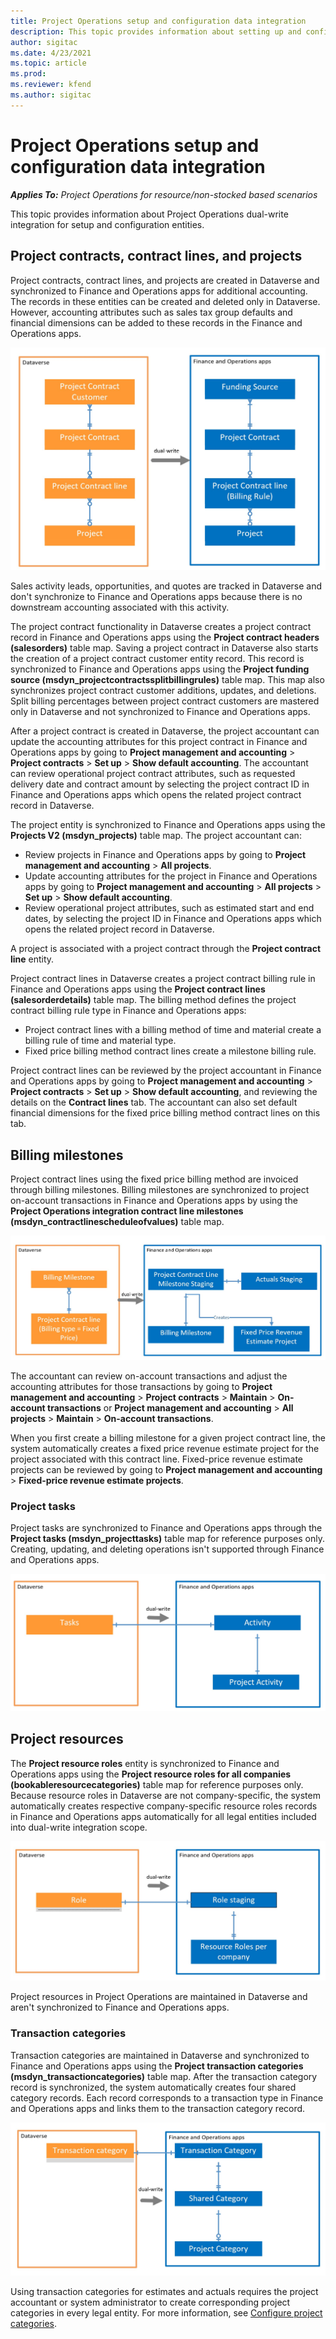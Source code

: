 ```yaml
---
title: Project Operations setup and configuration data integration
description: This topic provides information about setting up and configuring Project Operations dual-write maps. 
author: sigitac
ms.date: 4/23/2021
ms.topic: article
ms.prod:
ms.reviewer: kfend 
ms.author: sigitac
---
```


# Project Operations setup and configuration data integration

_**Applies To:** Project Operations for resource/non-stocked based scenarios_

This topic provides information about Project Operations dual-write integration for setup and configuration entities.

## Project contracts, contract lines, and projects

Project contracts, contract lines, and projects are created in Dataverse and synchronized to Finance and Operations apps for additional accounting. The records in these entities can be created and deleted only in Dataverse. However, accounting attributes such as sales tax group defaults and financial dimensions can be added to these records in the Finance and Operations apps.

  ![Project contract integration concepts](./media/1ProjectContract.jpg)

Sales activity leads, opportunities, and quotes are tracked in Dataverse and don't synchronize to Finance and Operations apps because there is no downstream accounting associated with this activity.

The project contract functionality in Dataverse creates a project contract record in Finance and Operations apps using the **Project contract headers (salesorders)** table map. Saving a project contract in Dataverse also starts the creation of a project contract customer entity record. This record is synchronized to Finance and Operations apps using the **Project funding source (msdyn\_projectcontractssplitbillingrules)** table map. This map also synchronizes project contract customer additions, updates, and deletions. Split billing percentages between project contract customers are mastered only in Dataverse and not synchronized to Finance and Operations apps.

After a project contract is created in Dataverse, the project accountant can update the accounting attributes for this project contract in Finance and Operations apps by going to **Project management and accounting** > **Project contracts** > **Set up** > **Show default accounting**. The accountant can review operational project contract attributes, such as requested delivery date and contract amount by selecting the project contract ID in Finance and Operations apps which opens the related project contract record in Dataverse.

The project entity is synchronized to Finance and Operations apps using the **Projects V2 (msdyn\_projects)** table map. The project accountant can:

  - Review projects in Finance and Operations apps by going to **Project management and accounting** > **All projects**. 
  - Update accounting attributes for the project in Finance and Operations apps by going to **Project management and accounting** > **All projects** > **Set up** > **Show default accounting**.  
  - Review operational project attributes, such as estimated start and end dates, by selecting the project ID in Finance and Operations apps which opens the related project record in Dataverse.

A project is associated with a project contract through the **Project contract line** entity.

Project contract lines in Dataverse creates a project contract billing rule in Finance and Operations apps using the **Project contract lines (salesorderdetails)** table map. The billing method defines the project contract billing rule type in Finance and Operations apps:

  - Project contract lines with a billing method of time and material create a billing rule of time and material type.
  - Fixed price billing method contract lines create a milestone billing rule.

Project contract lines can be reviewed by the project accountant in Finance and Operations apps by going to **Project management and accounting** > **Project contracts** > **Set up** > **Show default accounting**, and reviewing the details on the **Contract lines** tab. The accountant can also set default financial dimensions for the fixed price billing method contract lines on this tab.

## Billing milestones

Project contract lines using the fixed price billing method are invoiced through billing milestones. Billing milestones are synchronized to project on-account transactions in Finance and Operations apps by using the **Project Operations integration contract line milestones (msdyn\_contractlinescheduleofvalues)** table map.

  ![Billing milestones integration](./media/2Milestones.jpg)

The accountant can review on-account transactions and adjust the accounting attributes for those transactions by going to **Project management and accounting** > **Project contracts** > **Maintain** > **On-account transactions** or **Project management and accounting** > **All projects** > **Maintain** > **On-account transactions**.

When you first create a billing milestone for a given project contract line, the system automatically creates a fixed price revenue estimate project for the project associated with this contract line. Fixed-price revenue estimate projects can be reviewed by going to **Project management and accounting** > **Fixed-price revenue estimate projects**.

### Project tasks

Project tasks are synchronized to Finance and Operations apps through the **Project tasks (msdyn\_projecttasks)** table map for reference purposes only. Creating, updating, and deleting operations isn't supported through Finance and Operations apps.

  ![Project tasks integration](./media/3Tasks.jpg)

## Project resources

The **Project resource roles** entity is synchronized to Finance and Operations apps using the **Project resource roles for all companies (bookableresourcecategories)** table map for reference purposes only. Because resource roles in Dataverse are not company-specific, the system automatically creates respective company-specific resource roles records in Finance and Operations apps automatically for all legal entities included into dual-write integration scope.

![Resource roles integration](./media/5Resources.jpg)

Project resources in Project Operations are maintained in Dataverse and aren't synchronized to Finance and Operations apps.

### Transaction categories

Transaction categories are maintained in Dataverse and synchronized to Finance and Operations apps using the **Project transaction categories (msdyn\_transactioncategories)** table map. After the transaction category record is synchronized, the system automatically creates four shared category records. Each record corresponds to a transaction type in Finance and Operations apps and links them to the transaction category record.

![Transaction categories integration](./media/4TransactionCategories.jpg)

Using transaction categories for estimates and actuals requires the project accountant or system administrator to create corresponding project categories in every legal entity. For more information, see [Configure project categories](../project-accounting/configure-project-categories.md).
